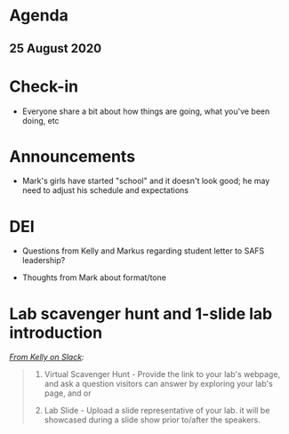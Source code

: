 # Agenda

## 25 August 2020


# Check-in

* Everyone share a bit about how things are going, what you've been doing, etc


# Announcements

* Mark's girls have started "school" and it doesn't look good; he may need to adjust his schedule and expectations


# DEI

* Questions from Kelly and Markus regarding student letter to SAFS leadership?

* Thoughts from Mark about format/tone


# Lab scavenger hunt and 1-slide lab introduction

*[From Kelly on Slack](https://scheuerell-lab.slack.com/archives/C016GEHNGGG/p1598902015001500?thread_ts=1598901927.001300&cid=C016GEHNGGG):*

> 1. Virtual Scavenger Hunt - Provide the link to your lab's webpage, and ask a question visitors can answer by exploring your lab's page, and or
>  
> 2. Lab Slide - Upload a slide representative of your lab. it will be showcased during a slide show prior to/after the speakers.
